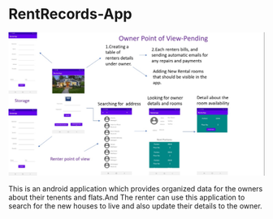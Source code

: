 # RentRecords-App

![](RenterApp.jpg)

This is an android application which provides organized data for the owners about their tenents and flats.And The renter can use this application to search for the 
new houses to live and also update their details to the owner.






